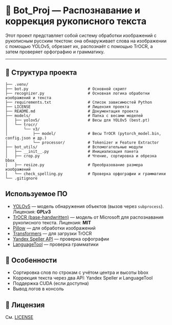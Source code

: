 # 🤖 Bot_Proj — Распознавание и коррекция рукописного текста

Этот проект представляет собой систему обработки изображений с рукописным русским текстом: она обнаруживает слова на изображении с помощью YOLOv5, обрезает их, распознаёт с помощью TrOCR, а затем проверяет орфографию и грамматику.

---

## 📁 Структура проекта

```Bot_Proj/
├── .venv/                          
├── bot.py                          # Основной скрипт 
├── recognizer.py                   # Основная логика обработки изображений и текста
├── requirements.txt                # Список зависимостей Python
├── LICENSE                         # Лицензия проекта
├── README.md                       # Документация проекта
├── models/                         # Папка с весами моделей
│   ├── yolov5/                     # Весы для YOLOv5 (best.pt)
│   └── trocr/
│       └── v3/
│           ├── model/              # Весы TrOCR (pytorch_model.bin, config.json и др.)
│           └── processor/          # Tokenizer и Feature Extractor
├── bot_utils/                      # Вспомогательные модули
│   ├── __init__.py                 # Инициализация пакета
│   ├── crop.py                     # Чтение, сортировка и обрезка bbox
│   ├── resize.py                   # Преобразование размера изображений
│   └── check_spelling.py           # Проверка орфографии и грамматики
└── .gitignore                      
```

## Используемое ПО

- [YOLOv5](https://huggingface.co/Ultralytics/YOLOv5) — модель обнаружения объектов (вызов через `subprocess`). Лицензия: **GPLv3**
- [TrOCR (base-handwritten)](https://huggingface.co/microsoft/trocr-base-handwritten) — модель от Microsoft для распознавания рукописного текста. Лицензия: **MIT**
- [Pillow](https://python-pillow.org/) — для обработки изображений
- [Transformers](https://huggingface.co/docs/transformers/index) — для загрузки TrOCR
- [Yandex Speller API](https://yandex.ru/dev/speller/) — проверка орфографии
- [LanguageTool](https://languagetool.org/) — проверка грамматики

## 📌 Особенности

- Сортировка слов по строкам с учётом центра и высоты bbox
- Коррекция текста через два API: Yandex Speller и LanguageTool
- Поддержка CUDA (если доступна)
- Вывод логов в консоль

## 🧾 Лицензия

См. [LICENSE](LICENSE)